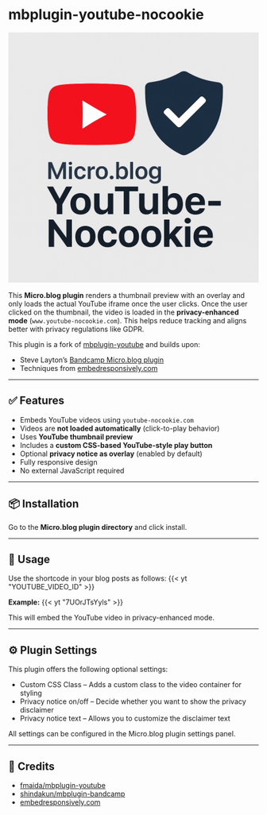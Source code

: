 # mbplugin-youtube-nocookie

![YouTube Nocookie Plugin Logo](yt-nocookie-logo.png)

This **Micro.blog plugin** renders a thumbnail preview with an overlay and only loads the actual YouTube iframe once the user clicks. Once the user clicked on the thumbnail, the video is loaded in the **privacy-enhanced mode** (`www.youtube-nocookie.com`). This helps reduce tracking and aligns better with privacy regulations like GDPR.

This plugin is a fork of [mbplugin-youtube](https://github.com/fmaida/mbplugin-youtube) and builds upon:

- Steve Layton’s [Bandcamp Micro.blog plugin](https://github.com/shindakun/mbplugin-bandcamp)
- Techniques from [embedresponsively.com](http://embedresponsively.com)

---

## ✅ Features
- Embeds YouTube videos using `youtube-nocookie.com`
- Videos are **not loaded automatically** (click-to-play behavior)
- Uses **YouTube thumbnail preview**
- Includes a **custom CSS-based YouTube-style play button**
- Optional **privacy notice as overlay** (enabled by default)
- Fully responsive design
- No external JavaScript required

---

## 📦 Installation
Go to the **Micro.blog plugin directory** and click install.

---

## 📝 Usage
Use the shortcode in your blog posts as follows:
{{< yt "YOUTUBE_VIDEO_ID" >}}

**Example:**
{{< yt "7UOrJTsYyls" >}}

This will embed the YouTube video in privacy-enhanced mode.

---

## ⚙️ Plugin Settings

This plugin offers the following optional settings:
- Custom CSS Class – Adds a custom class to the video container for styling
- Privacy notice on/off – Decide whether you want to show the privacy disclaimer
- Privacy notice text – Allows you to customize the disclaimer text 

All settings can be configured in the Micro.blog plugin settings panel.

---

## 🙏 Credits

- [fmaida/mbplugin-youtube](https://github.com/fmaida/mbplugin-youtube)
- [shindakun/mbplugin-bandcamp](https://github.com/shindakun/mbplugin-bandcamp)
- [embedresponsively.com](http://embedresponsively.com)
